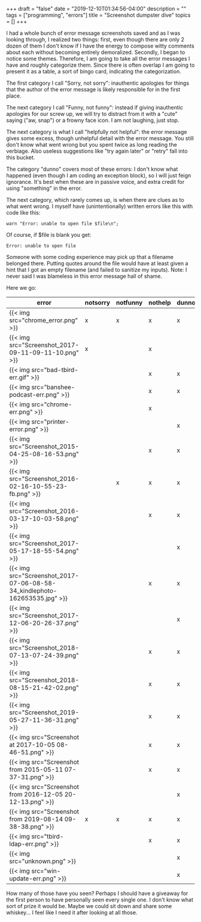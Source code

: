 +++
draft = "false"
date = "2019-12-10T01:34:56-04:00"
description = ""
tags = ["programming", "errors"]
title = "Screenshot dumpster dive"
topics = []
+++

I had a whole bunch of error message screenshots saved and as I was looking through, I realized two things: first, even though there are only 2 dozen of them I don't know if I have the energy to compose witty comments about each without becoming entirely demoralized.  Secondly, I began to notice some themes.  Therefore, I am going to take all the error messages I have and roughly categorize them.  Since there is often overlap I am going to present it as a table, a sort of bingo card, indicating the categorization.

The first category I call "Sorry, not sorry": inauthentic apologies for things that the author of the error message is likely responsible for in the first place.

The next category I call "Funny, not funny": instead if giving inauthentic apologies for our screw up, we will try to distract from it with a "cute" saying ("aw, snap") or a frowny face icon.  I am not laughing, just stop.

The next category is what I call "helpfully not helpful":  the error message gives some excess, though unhelpful detail with the error message.  You still don't know what went wrong but you spent twice as long reading the verbiage.  Also useless suggestions like "try again later" or "retry" fall into this bucket.

The category "dunno" covers most of these errors:  I don't know what happened (even though I am coding an exception block), so I will just feign ignorance.  It's best when these are in passive voice, and extra credit for using "something" in the error.

The next category, which rarely comes up, is when there are clues as to what went wrong.  I myself have (unintentionally) written errors like this with code like this:

`warn "Error: unable to open file $file\n";`

Of course, if $file is blank you get:

`Error: unable to open file`

Someone with some coding experience may pick up that a filename belonged there.  Putting quotes around the file would have at least given a hint that I got an empty filename (and failed to sanitize my inputs).  Note: I never said I was blameless in this error message hall of shame.

Here we go:

  error | notsorry | notfunny | nothelp | dunno | clues
--------|----------|----------|---------|-------|-------
{{< img src="chrome_error.png" >}}                        |x|x|x|x|
{{< img src="Screenshot_2017-09-11-09-11-10.png" >}}      |x| |x| |
{{< img src="bad-tbird-err.gif" >}}                       | | |x|x|
{{< img src="banshee-podcast-err.png" >}}                 | | |x|x|
{{< img src="chrome-err.png" >}}                          | | |x| |x
{{< img src="printer-error.png" >}}                       | | | |x|
{{< img src="Screenshot_2015-04-25-08-16-53.png" >}}      | | |x|x|
{{< img src="Screenshot_2016-02-16-10-55-23-fb.png" >}}   | |x|x|x|
{{< img src="Screenshot_2016-03-17-10-03-58.png" >}}      | | |x|x|
{{< img src="Screenshot_2017-05-17-18-55-54.png" >}}      | | | |x|
{{< img src="Screenshot_2017-07-06-08-58-34_kindlephoto-162653535.jpg" >}} | | |x|x|
{{< img src="Screenshot_2017-12-06-20-26-37.png" >}}      | | | |x|
{{< img src="Screenshot_2018-07-13-07-24-39.png" >}}      | | |x|x|
{{< img src="Screenshot_2018-08-15-21-42-02.png" >}}      | | |x|x|
{{< img src="Screenshot_2019-05-27-11-36-31.png" >}}      | | |x|x|
{{< img src="Screenshot at 2017-10-05 08-46-51.png" >}}   | | |x|x|
{{< img src="Screenshot from 2015-05-11 07-37-31.png" >}} | | |x|x|
{{< img src="Screenshot from 2016-12-05 20-12-13.png" >}} | | | |x|x
{{< img src="Screenshot from 2019-08-14 09-38-38.png" >}} |x|x|x|x|
{{< img src="tbird-ldap-err.png" >}}                      | | |x|x|
{{< img src="unknown.png" >}}                             | | | |x|
{{< img src="win-update-err.png" >}}                      | | | |x|

How many of those have you seen?  Perhaps I should have a giveaway for the first person to have personally seen every single one.  I don't know what sort of prize it would be.  Maybe we could sit down and share some whiskey... I feel like I need it after looking at all those.